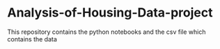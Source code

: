 # Analysis-of-Housing-Data-project
This repository contains the python notebooks and the csv file which contains the data 
